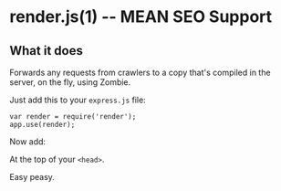 render.js(1) -- MEAN SEO Support
========================================================================


## What it does

Forwards any requests from crawlers to a copy that's compiled in the server, on the fly, using Zombie.

Just add this to your `express.js` file:

    var render = require('render');
    app.use(render);

Now add:

  <meta name="fragment" content="!">

At the top of your `<head>`.

Easy peasy.




